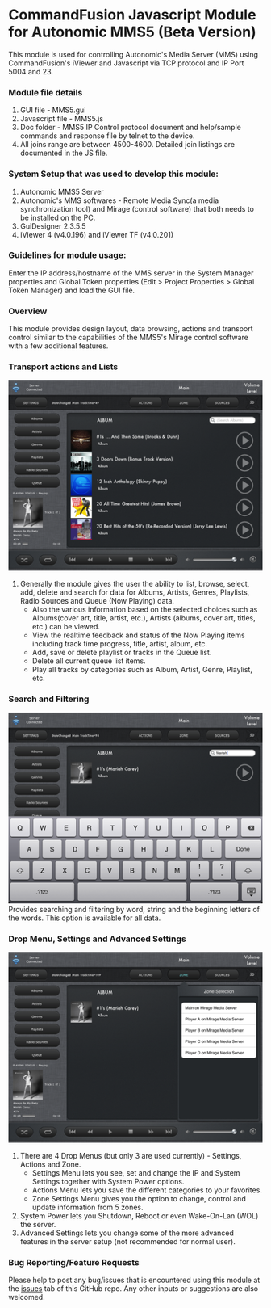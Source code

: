 # CommandFusion Javascript Module for Autonomic MMS5 (Beta Version) 

This module is used for controlling Autonomic's Media Server (MMS) using CommandFusion's iViewer and Javascript via TCP protocol and IP Port 5004 and 23.

### Module file details
1. GUI file - MMS5.gui
1. Javascript file - MMS5.js
1. Doc folder - MMS5 IP Control protocol document and help/sample commands and response file by telnet to the device.
1. All joins range are between 4500-4600. Detailed join listings are documented in the JS file.
   
### System Setup that was used to develop this module:
1. Autonomic MMS5 Server
1. Autonomic's MMS softwares - Remote Media Sync(a media synchronization tool) and Mirage (control software) that both needs to be installed on the PC.  
1. GuiDesigner 2.3.5.5
1. iViewer 4 (v4.0.196) and iViewer TF (v4.0.201)

### Guidelines for module usage:
Enter the IP address/hostname of the MMS server in the System Manager properties and Global Token properties (Edit > Project Properties > Global Token Manager) and load the GUI file.

### Overview
This module provides design layout, data browsing, actions and transport control similar to the capabilities of the MMS5's Mirage control software with a few additional features. 

### Transport actions and Lists
![Album List](https://github.com/CommandFusion/Autonomic-MMS/raw/master/Docs/AlbumList.png)

1. Generally the module gives the user the ability to list, browse, select, add, delete and search for data for Albums, Artists, Genres, Playlists, Radio Sources and Queue (Now Playing) data.
   * Also the various information based on the selected choices such as Albums(cover art, title, artist, etc.), Artists (albums, cover art, titles, etc.) can be viewed.
   * View the realtime feedback and status of the Now Playing items including track time progress, title, artist, album, etc.
   * Add, save or delete playlist or tracks in the Queue list.
   * Delete all current queue list items.
   * Play all tracks by categories such as Album, Artist, Genre, Playlist, etc.
   
### Search and Filtering
![Search](https://github.com/CommandFusion/Autonomic-MMS/raw/master/Docs/Search.png)
Provides searching and filtering by word, string and the beginning letters of the words. This option is available for all data.

### Drop Menu, Settings and Advanced Settings
![Drop Menu](https://github.com/CommandFusion/Autonomic-MMS/raw/master/Docs/ZoneDropMenu.png)
1. There are 4 Drop Menus (but only 3 are used currently) - Settings, Actions and Zone.
   * Settings Menu lets you see, set and change the IP and System Settings together with System Power options.
   * Actions Menu lets you save the different categories to your favorites.
   * Zone Settings Menu gives you the option to change, control and update information from 5 zones.
1. System Power lets you Shutdown, Reboot or even Wake-On-Lan (WOL) the server.
1. Advanced Settings lets you change some of the more advanced features in the server setup (not recommended for normal user).
    
### Bug Reporting/Feature Requests
Please help to post any bug/issues that is encountered using this module at the [issues](https://github.com/CommandFusion/Autonomic-MMS/issues) tab of this GitHub repo. 
Any other inputs or suggestions are also welcomed.